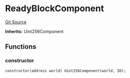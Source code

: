 # ReadyBlockComponent

[Git Source](https://github.com/Moving-Castles/eat-drain-arson/blob/7bfd8b7722dbe81e95349eb300f1195a0dad2f0a/src/components/ReadyBlockComponent.sol)

**Inherits:**
Uint256Component

## Functions

### constructor

```solidity
constructor(address world) Uint256Component(world, ID);
```
